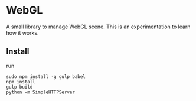 # WebGL

A small library to manage WebGL scene. This is an experimentation to learn how it works.

## Install

run
```
sudo npm install -g gulp babel
npm install
gulp build
python -m SimpleHTTPServer
```
